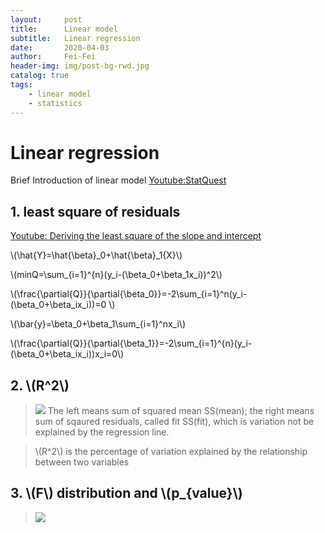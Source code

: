 ```yaml
---
layout:     post
title:      Linear model
subtitle:   Linear regression
date:       2020-04-03
author:     Fei-Fei
header-img: img/post-bg-rwd.jpg
catalog: true
tags:
    - linear model
    - statistics
---
```


<head>
  <script id="MathJax-script" async
          src="https://cdn.jsdelivr.net/npm/mathjax@3/es5/tex-mml-chtml.js">
  </script>
</head>


# Linear regression 


Brief Introduction of linear model [Youtube:StatQuest](https://www.youtube.com/watch?v=nk2CQITm_eo&list=PLblh5JKOoLUIcdlgu78MnlATeyx4cEVeR&index=17)

## 1. least square of residuals
[Youtube: Deriving the least square of the slope and intercept](https://www.youtube.com/watch?v=ewnc1cXJmGA)



\\(\hat{Y}=\hat{\beta}_0+\hat{\beta}\_1{X}\\)

\\(minQ=\sum\_{i=1}^{n}(y\_i-(\beta\_0+\beta\_1x\_i))^2\\)

\\(\frac{\partial{Q}}{\partial{\beta\_0}}=-2\sum\_{i=1}^n(y\_i-(\beta\_0+\beta\_ix\_i))=0 \\) 

\\(\bar{y}=\beta\_0+\beta\_1\sum_{i=1}^nx\_i\\)

\\(\frac{\partial{Q}}{\partial{\beta\_1}}=-2\sum\_{i=1}^{n}(y\_i-(\beta\_0+\beta\_ix\_i))x\_i=0\\)



## 2. \\(R^2\\)

>![](https://tva1.sinaimg.cn/large/00831rSTly1gdgkdg4zpqj30v50ecdkl.jpg)
>The left means sum of squared mean SS(mean); the right means sum of sqaured residuals, called fit SS(fit), which is variation not be explained by the regression line.

>\\(R^2\\) is the percentage of variation explained by the relationship between two variables


## 3.   \\(F\\) distribution and  \\(p_{value}\\)

>![](https://tva1.sinaimg.cn/large/00831rSTly1gdglhj0dhcj30v50ec0x5.jpg)
>
>
>

